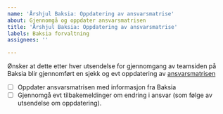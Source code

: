 ```yaml
---
name: 'Årshjul Baksia: Oppdatering av ansvarsmatrise'
about: Gjennomgå og oppdater ansvarsmatrisen
title: 'Årshjul Baksia: Oppdatering av ansvarsmatrise'
labels: Baksia forvaltning
assignees: ''

---
```


Ønsker at dette etter hver utsendelse for gjennomgang av teamsiden på Baksia blir gjennomført en sjekk og evt oppdatering av [ansvarsmatrisen](https://digdir.sharepoint.com/:p:/r/sites/TeamStyringssystem/Delte%20dokumenter/General/Baksia_leveranser/Ansvarsmatrise%20Baksia/Ansvarsmatrise%20Baksia%20per%2028.11.2024.pptx?d=w923db82deaa34b56915dd50ff5b7f712&csf=1&web=1&e=qfZhQG)

- [ ] Oppdater ansvarsmatrisen med informasjon fra Baksia
- [ ] Gjennomgå evt tilbakemeldinger om endring i ansvar (som følge av utsendelse om oppdatering).
